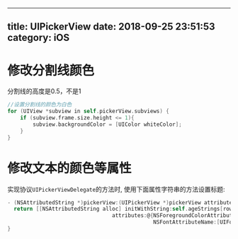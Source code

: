 
---
title: UIPickerView
date: 2018-09-25 23:51:53
category: iOS
---

    
# 修改分割线颜色
分割线的高度是0.5，不是1

```objective-c
//设置分割线的颜色为白色
for (UIView *subview in self.pickerView.subviews) {
    if (subview.frame.size.height <= 1){
        subview.backgroundColor = [UIColor whiteColor];
    }
}
```

# 修改文本的颜色等属性

实现协议`UIPickerViewDelegate`的方法时, 使用下面属性字符串的方法设置标题:

```objective-c
- (NSAttributedString *)pickerView:(UIPickerView *)pickerView attributedTitleForRow:(NSInteger)row forComponent:(NSInteger)component{
  return [[NSAttributedString alloc] initWithString:self.ageStrings[row]
                                 attributes:@{NSForegroundColorAttributeName:[UIColor whiteColor],
                                              NSFontAttributeName:[UIFont systemFontOfSize:36]}];
}
```